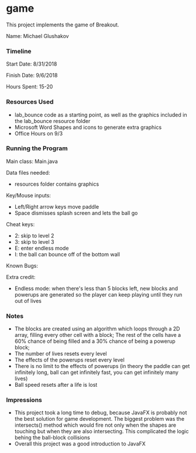 game
====

This project implements the game of Breakout.

Name: Michael Glushakov

### Timeline

Start Date: 8/31/2018

Finish Date: 9/6/2018

Hours Spent: 15-20

### Resources Used
   - lab_bounce code as a starting point, as well as the graphics included in the lab_bounce resource folder
   - Microsoft Word Shapes and icons to generate extra graphics
   - Office Hours on 9/3
### Running the Program

Main class: Main.java

Data files needed: 
- resources folder contains graphics

Key/Mouse inputs:
- Left/Right arrow keys move paddle
- Space dismisses splash screen and lets the ball go

Cheat keys:

- 2: skip to level 2
- 3: skip to level 3
- E: enter endless mode
- I: the ball can bounce off of the bottom wall

Known Bugs:

Extra credit:
- Endless mode: when there's less than 5 blocks left, new blocks and powerups are generated so the player can keep playing until they run out of lives 

### Notes
 - The blocks are created using an algorithm which loops through a 2D array, filling every other cell with a block; The rest of the cells have a 60% chance of being filled and a 30% chance of being a powerup block;
 - The number of lives resets every level
 - The effects of the powerups reset every level
 - There is no limit to the effects of powerups (in theory the paddle can get infinitely long, ball can get infinitely fast, you can get infinitely many lives)
 - Ball speed resets after a life is lost

### Impressions
- This project took a long time to debug, because JavaFX is probably not the best solution for game development. The biggest problem was the intersects() method which would fire not only when the shapes are touching but when they are also intersecting. This complicated the logic behing the ball-block collisions
- Overall this project was a good introduction to JavaFX